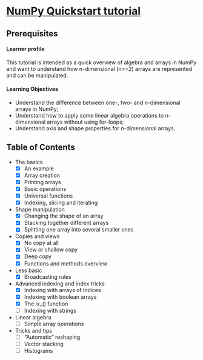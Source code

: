 # [NumPy Quickstart tutorial][tutorial]

## Prerequisites

#### Learner profile

This tutorial is intended as
a quick overview of algebra and arrays in NumPy
and want to understand how
n-dimensional (n>=2) arrays are represented and can be manipulated.

#### Learning Objectives

- Understand the difference between
one-, two- and n-dimensional arrays in NumPy;
- Understand how to apply some linear algebra operations
to n-dimensional arrays without using for-loops;
- Understand axis and shape properties for n-dimensional arrays.

## Table of Contents

- The basics
  - [x] An example
  - [x] Array creation
  - [x] Printing arrays
  - [x] Basic operations
  - [x] Universal functions
  - [x] Indexing, slicing and iterating
- Shape manipulation
  - [x] Changing the shape of an array
  - [x] Stacking together different arrays
  - [x] Splitting one array into several smaller ones
- Copies and views
  - [x] No copy at all
  - [x] View or shallow copy
  - [x] Deep copy
  - [x] Functions and methods overview
- Less basic
  - [x] Broadcasting rules
- Advanced indexing and index tricks
  - [x] Indexing with arrays of indices
  - [x] Indexing with boolean arrays
  - [x] The ix_() function
  - [ ] Indexing with strings
- Linear algebra
  - [ ] Simple array operations
- Tricks and tips
  - [ ] “Automatic” reshaping
  - [ ] Vector stacking
  - [ ] Histograms

[tutorial]: https://numpy.org/doc/stable/user/quickstart.html
